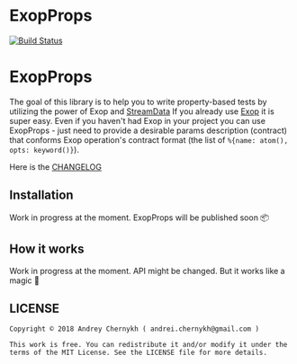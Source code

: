 # ExopProps

[![Build Status](https://travis-ci.org/madeinussr/exop_props.svg?branch=master)](https://travis-ci.org/madeinussr/exop_props)

# ExopProps

The goal of this library is to help you to write property-based tests by utilizing the power of Exop and [StreamData](https://github.com/whatyouhide/stream_data)
If you already use [Exop](https://github.com/madeinussr/exop) it is super easy.
Even if you haven't had Exop in your project you can use ExopProps - just need to provide
a desirable params description (contract) that conforms Exop operation's contract format (the list of `%{name: atom(), opts: keyword()}`).

Here is the [CHANGELOG](https://github.com/madeinussr/exop_props/blob/master/CHANGELOG.md)

## Installation

Work in progress at the moment. ExopProps will be published soon 📦

## How it works

Work in progress at the moment. API might be changed.
But it works like a magic 🧚‍

## LICENSE

    Copyright © 2018 Andrey Chernykh ( andrei.chernykh@gmail.com )

    This work is free. You can redistribute it and/or modify it under the
    terms of the MIT License. See the LICENSE file for more details.

